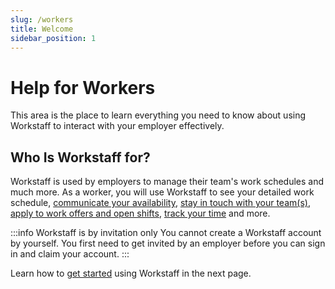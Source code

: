 ```yaml
---
slug: /workers
title: Welcome
sidebar_position: 1
---
```


# Help for Workers

This area is the place to learn everything you need to know about using Workstaff to interact with your employer effectively.

## Who Is Workstaff for?

Workstaff is used by employers to manage their team's work schedules and much more. As a worker, you will use Workstaff to 
see your detailed work schedule, 
[communicate your availability](./availability.md), 
[stay in touch with your team(s)](./messaging.md), 
[apply to work offers and open shifts](./shifts/offers.md), 
[track your time](./manage-your-time/clockin.md) 
and more.

:::info Workstaff is by invitation only
You cannot create a Workstaff account by yourself. You first need to get invited by an employer before you can sign in and 
claim your account.
:::

Learn how to [get started](./getting-started.md) using Workstaff in the next page.
